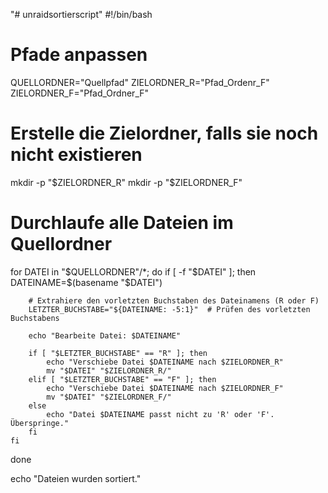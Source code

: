 "# unraidsortierscript" 
#!/bin/bash

# Pfade anpassen
QUELLORDNER="Quellpfad"
ZIELORDNER_R="Pfad_Ordenr_F"
ZIELORDNER_F="Pfad_Ordner_F"

# Erstelle die Zielordner, falls sie noch nicht existieren
mkdir -p "$ZIELORDNER_R"
mkdir -p "$ZIELORDNER_F"

# Durchlaufe alle Dateien im Quellordner
for DATEI in "$QUELLORDNER"/*; do
    if [ -f "$DATEI" ]; then
        DATEINAME=$(basename "$DATEI")
        
        # Extrahiere den vorletzten Buchstaben des Dateinamens (R oder F)
        LETZTER_BUCHSTABE="${DATEINAME: -5:1}"  # Prüfen des vorletzten Buchstabens

        echo "Bearbeite Datei: $DATEINAME"

        if [ "$LETZTER_BUCHSTABE" == "R" ]; then
            echo "Verschiebe Datei $DATEINAME nach $ZIELORDNER_R"
            mv "$DATEI" "$ZIELORDNER_R/"
        elif [ "$LETZTER_BUCHSTABE" == "F" ]; then
            echo "Verschiebe Datei $DATEINAME nach $ZIELORDNER_F"
            mv "$DATEI" "$ZIELORDNER_F/"
        else
            echo "Datei $DATEINAME passt nicht zu 'R' oder 'F'. Überspringe."
        fi
    fi
done

echo "Dateien wurden sortiert."
